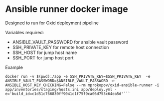 # Ansible runner docker image

Designed to run for Oxid deployment pipeline

Variables required:

- ANSIBLE_VAULT_PASSWORD for ansible vault password
- SSH_PRIVATE_KEY for remote host connection
- SSH_HOST for jump host name
- SSH_PORT for jump host port

Example
```
docker run -v $(pwd):/app -e SSH_PRIVATE_KEY=$SSH_PRIVATE_KEY  -e ANSIBLE_VAULT_PASSWORD=$ANSIBLE_VAULT_PASSWORD -e  ANSIBLE_HOST_KEY_CHECKING=False --rm mprokopov/oxid-ansible-runner -i app/inventories/staging/hosts.ini app/deploy.yml -e='build_id=c1d51c766830ff9041c1f75f9ca06d753c64ea5d'```
